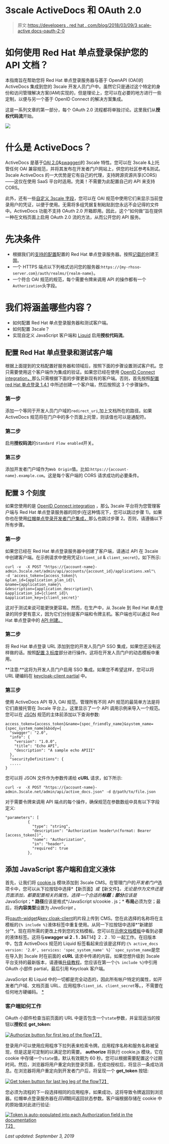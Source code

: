 # 3scale ActiveDocs 和 OAuth 2.0

> 原文:[https://developers . red hat . com/blog/2018/03/09/3 scale-active docs-oauth-2-0](https://developers.redhat.com/blog/2018/03/09/3scale-activedocs-oauth-2-0)

# 如何使用 Red Hat 单点登录保护您的 API 文档？

本指南旨在帮助您将 Red Hat 单点登录服务器与基于 OpenAPI (OAI)的 ActiveDocs 集成到您的 3scale 开发人员门户中。虽然它只是通过这个特定的身份和访问管理解决方案(IAM)实现的，但是理论上，您可以在必要的地方进行一些定制，以便与另一个基于 OpenID Connect 的解决方案集成。

这是一系列文章的第一部分，每个 OAuth 2.0 流程都将单独讨论。这里我们从**授权代码流**开始。

![](../Images/bf34ef9ca8ad5a3eed824bb11299d207.png)

# 什么是 ActiveDocs？

ActiveDocs 是基于[OAI 2.0](https://github.com/OAI/OpenAPI-Specification/blob/master/versions/2.0.md)&[swaggeri](https://github.com/swagger-api/swagger-ui)的 3scale 特性。您可以在 3scale &上托管任何 OAI 兼容规范，并将其发布在开发者门户网站上，供您的社区参考&测试。3scale ActiveDocs 的一大优势是它有自己的代理，支持跨源资源共享(CORS)——这仅在使用 SaaS 平台时适用。完美！不需要为此配置自己的 API 来支持 CORS。

此外，还有一些[自定义 3scale 字段](https://access.redhat.com/documentation/en-us/red_hat_3scale/2.saas/html/api_documentation/create-activedocs-spec#useful_tools)，您可以在 OAI 规范中使用它们来显示当前登录用户的凭证，以便于使用。无需将多组凭据复制粘贴到您永远不会记得的文件中。ActiveDocs 功能不支持 OAuth 2.0 开箱即用。因此，这个“如何做”旨在提供一种在文档页面上启用 OAuth 2.0 流的方法，从而公开您的 API 服务。

# 先决条件

*   根据我们的[支持的配置](https://access.redhat.com/articles/2798521#apicast-3x-support-4)配置的 Red Hat 单点登录服务器。按照[记载的](https://access.redhat.com/documentation/en-us/red_hat_single_sign-on/7.1/html/server_administration_guide/admin_console)创建王国。
*   一个 HTTPS 端点以下列格式访问您的服务器:`https://{my-rhsso-server.com}/auth/realms/{realm-name}`。
*   一个符合 OAI 规范的规范，每个需要令牌来调用 API 的操作都有一个`Authorization`头字段。

# 我们将涵盖哪些内容？

*   如何配置 Red Hat 单点登录服务器和测试客户端。
*   如何配置 3scale？
*   实现自定义 JavaScript 客户端和 [Liquid](http://shopify.github.io/liquid/) 启用**授权代码流**。

## 配置 Red Hat 单点登录和测试客户端

根据上面提到的文档配置好服务器和领域后，按照下面的步骤设置测试客户机。您只需要使用这个客户端作为集成的验证。如果您已经在使用 [OpenID Connect integration，](https://access.redhat.com/documentation/en-us/red_hat_3scale/2.saas/html/api_authentication/rhsso)那么只需根据下面的步骤更新现有的客户端。否则，首先按照[配置 red Hat 单点登录 1.4.1](https://access.redhat.com/documentation/en-us/red_hat_3scale/2.saas/html/developer_portal/authentication#rhsso) 中所述创建一个客户端，然后按照这 3 个步骤操作。

### 第一步

添加一个等同于开发人员门户域的`redirect_uri`,加上文档所在的路径。如果 ActiveDocs 规范将在门户中的多个页面上托管，则该值也可以是通配符。

### 第二步

启用**授权码流**的`Standard Flow enabled`开关。

### 第三步

添加开发者门户域作为`Web Origin`值。比如:`https://{account-name}.example.com`。这是每个客户端的 CORS 请求成功的必要条件。

## 配置 3 个刻度

如果您使用的是 [OpenID Connect integration](https://access.redhat.com/documentation/en-us/red_hat_3scale/2.saas/html/api_authentication/rhsso) ，那么 3scale 平台将为您管理客户端与 Red Hat 单点登录服务器的同步(在这种情况下，您可以跳过步骤 1)。如果你也在使用[红帽单点登录开发者门户集成，](https://access.redhat.com/documentation/en-us/red_hat_3scale/2.saas/html/developer_portal/authentication#enabling_and_disabling_authentication_via_red_hat_single_sign_on_7_0)那么也跳过步骤 2。否则，请遵循以下所有步骤。

### 第一步

如果您已经在 Red Hat 单点登录服务器中创建了客户端，请通过 API 在 3scale 中创建客户端。在示例请求中使用凭证(`client_id` & `client_secret`)，如下所示:

```
curl -v  -X POST "https://{account-name}-admin.3scale.net/admin/api/accounts/{account_id}/applications.xml"\ 
-d 'access_token={access_token}\
&plan_id={application_plan_id}\
&name={application_name}\
&description={application_description}\
&application_id={client_id}\
&application_key={client_secret}' 
```

这对于测试来说可能更快更容易。然而，在生产中，从 3scale 到 Red Hat 单点登录的同步更有意义，因为它们分别是客户端和令牌主机。客户端也可以通过 Red Hat 单点登录中的 [API 创建。](https://access.redhat.com/documentation/en-us/red_hat_single_sign-on/7.0/html/securing_applications_and_services_guide/client_registration#example_using_curl_2)

### 第二步

将 Red Hat 单点登录 URL 添加到您的开发人员门户 SSO 集成，如果您还没有这样做的话。按照[配置 3 标度](https://access.redhat.com/documentation/en-us/red_hat_3scale/2.saas/html/developer_portal/authentication#configuring_3scale)部分进行操作。这将在开发人员门户的动态模板中重用。

**注意:**这将为开发人员门户启用 SSO 集成。如果您不希望这样，您可以将 URL 硬编码在 [keycloak-client partial](https://github.com/kevprice83/activedocs-keycloak-client/blob/master/keycloak-client.js#L8) 中。

### 第三步

使用 ActiveDocs API 导入 OAI 规范。管理所有不同 API 规范的最简单方法是将它们直接托管在 3scale 平台上。这里显示了一个 API 调用示例来导入一个规范。您可以在 [JSON](https://www.json.org/) 规范的主体前添加以下查询参数:

```
access_token={access_token}&name={spec_friendly_name}&system_name={spec_system_name}&body={
  "swagger": "2.0",
  "info": {
    "version": "1.0.0",
    "title": "Echo API",
    "description": "A sample echo APIII"
  },
  "securityDefinitions": {
  .....
} 
```

您可以将 JSON 文件作为参数传递给 **cURL** 请求，如下所示:

```
curl -v  -X POST "https://{account-name}-admin.3scale.net/admin/api/active_docs.json" -d @/path/to/file.json 
```

对于需要令牌来调用 API 端点的每个操作，确保规范在参数数组中具有以下字段定义:

```
"parameters": [
          {
            "type": "string",
            "description": "Authorization header\n(format: Bearer [access_token])",
            "name": "Authorization",
            "in": "header",
            "required": true
          }, 
```

## 添加 JavaScript 客户端和自定义液体

首先，让我们将 [cookie.js](https://github.com/kevprice83/activedocs-keycloak-client/blob/master/cookie.js) 模块添加到 3scale CMS。在管理门户的*开发者门户*选项卡中，您可以从下拉按钮中选择*【新页面】*或*【新文件】*。无论是作为文件还是页面添加，都要配置相关的属性。选择一个合适的**标题**；**部分**应该是*JavaScript；* **路径**应该是格式*/JavaScript s/cookie . js；* **布局**必须为空；最后，将**内容类型**设置为 *JavaScript* 。

将[oauth-widget](https://github.com/kevprice83/activedocs-keycloak-client/blob/master/widget.js)&[key cloak-client](https://github.com/kevprice83/activedocs-keycloak-client/blob/master/auth.js)的片段上传到 CMS。您在此选择的名称将在主模板的`{% include %}`液体标签中重复使用。从同一下拉按钮中选择*“新建部分”*。现在将所需的更改上传到您的文档模板。您可以在[示例文档模板](https://github.com/kevprice83/activedocs-keycloak-client/blob/master/docs.html.liquid)中看到必要的液体标签。这将与**swagger ui 2 . 1 . 3**&T14】2 . 2 . 10 一起工作。在旧版本中，包含 ActiveDocs 规范的 Liquid 标签看起来应该是这样的:`{% active_docs version: '2.0', services: 'spec_system_name' %}``spec_system_name`是您在导入到 3scale 时在前面的 **cURL** 请求中传递的内容。如果您想升级到 3scale 平台支持的最新版本，请遵循[升级教程](https://access.redhat.com/documentation/en-us/red_hat_3scale/2.saas/html/api_documentation/activedocs-upgrade-22)。您应该在第一个`{% include %}`中引用 OAuth 小部件 partial，最后引用 Keycloak 客户端。

JavaScript 和 Liquid 中的一切都是完全动态的，因此所有帐户特定的属性，如开发者门户域、文档页面 URL、应用程序`client_id`、`client_secret`等。，不需要在任何地方硬编码。 [*](#hardcode-rhsso-url)

### 客户端如何工作

OAuth 小部件检查当前页面的 URL 中是否包含一个`state`参数，并呈现适当的按钮以**授权**或 **get_token:**

[![Authorize button for first leg of the flow](../Images/1498c32d4d2d9038347282f68dc114c4.png)T2】](https://developers.redhat.com/blog/wp-content/uploads/2018/03/Screenshot-from-2018-03-01-12-34-59.png)

登录用户可以使用应用程序下拉列表来检索令牌。应用程序名称和服务名称被呈现，但是这是可定制的以满足您的需要。 **authorize** 将执行 cookie.js 模块，它在 cookie 中存储一个`state`值，默认有效期为 60 秒。您可以根据需要配置这个过期时间。然后，浏览器将用户重定向到登录页面，在成功授权后，将显示一条成功消息。在浏览器将用户重定向到开发者门户后，将呈现一个 **get_token** 按钮:

[![Get token button for last leg leg of the flow](../Images/de5f1b4747f41132c3a699d0c8ca1e32.png)T2】](https://developers.redhat.com/blog/wp-content/uploads/2018/03/Screenshot-from-2018-03-01-12-36-48.png)

您必须为流程的下一段选择相同的应用程序，如果成功，这将导致令牌返回到浏览器。红帽单点登录服务器在*回调*期间返回状态参数。客户端根据存储在 cookie 中的原始值对此进行验证:

[![Token is auto-populated into each Authorization field in the documentation](../Images/4fb2b01ce76de77f0e8655a90f66fc86.png)T2】](https://developers.redhat.com/blog/wp-content/uploads/2018/03/Screenshot-from-2018-03-01-12-37-59.png)

*Last updated: September 3, 2019*